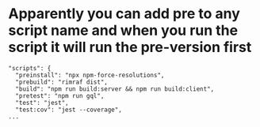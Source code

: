 # Apparently you can add pre to any script name and when you run the script it will run the pre-version first

```
"scripts": {
  "preinstall": "npx npm-force-resolutions",
  "prebuild": "rimraf dist",
  "build": "npm run build:server && npm run build:client",
  "pretest": "npm run gql",
  "test": "jest",
  "test:cov": "jest --coverage",
...
```
